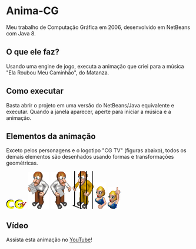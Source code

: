 # Anima-CG
Meu trabalho de Computação Gráfica em 2006, desenvolvido em NetBeans com Java 8.


## O que ele faz?
Usando uma engine de jogo, executa a animação que criei para a música "Ela Roubou Meu Caminhão", do Matanza.


## Como executar
Basta abrir o projeto em uma versão do NetBeans/Java equivalente e executar. Quando a janela aparecer, aperte <ENTER> para iniciar a música e a animação.


## Elementos da animação
Exceto pelos personagens e o logotipo "CG TV" (figuras abaixo), todos os demais elementos são desenhados usando formas e transformações geométricas.

![](src/Principal/objetos/log.png) ![](src/Principal/objetos/homem1.png) ![](src/Principal/objetos/homem2.png) ![](src/Principal/objetos/preso.png) ![](src/Principal/objetos/mulher1.png) ![](src/Principal/objetos/mulher2.png)


## Vídeo
Assista esta animação no [YouTube](https://www.youtube.com/watch?v=hWr0y8k9xOE)!

